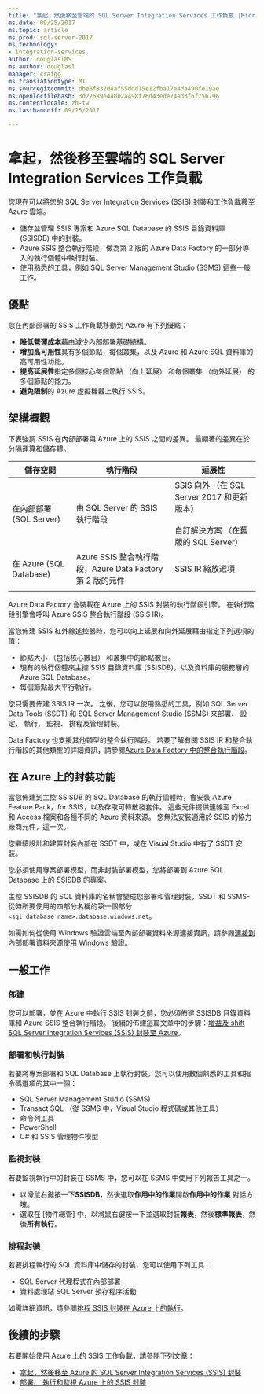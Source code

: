 ```yaml
---
title: "拿起，然後移至雲端的 SQL Server Integration Services 工作負載 |Microsoft 文件"
ms.date: 09/25/2017
ms.topic: article
ms.prod: sql-server-2017
ms.technology:
- integration-services
author: douglaslMS
ms.author: douglasl
manager: craigg
ms.translationtype: MT
ms.sourcegitcommit: dbe6f832d4af55ddd15e12fba17a4da490fe19ae
ms.openlocfilehash: 3d22689e440b2a498f76d43ede74ad3f6f756796
ms.contentlocale: zh-tw
ms.lasthandoff: 09/25/2017

---
```

# <a name="lift-and-shift-sql-server-integration-services-workloads-to-the-cloud"></a>拿起，然後移至雲端的 SQL Server Integration Services 工作負載
您現在可以將您的 SQL Server Integration Services (SSIS) 封裝和工作負載移至 Azure 雲端。
-   儲存並管理 SSIS 專案和 Azure SQL Database 的 SSIS 目錄資料庫 (SSISDB) 中的封裝。
-   Azure SSIS 整合執行階段，做為第 2 版的 Azure Data Factory 的一部分導入的執行個體中執行封裝。
-   使用熟悉的工具，例如 SQL Server Management Studio (SSMS) 這些一般工作。

## <a name="benefits"></a>優點
您在內部部署的 SSIS 工作負載移動到 Azure 有下列優點：
-   **降低營運成本**藉由減少內部部署基礎結構。
-   **增加高可用性**具有多個節點，每個叢集，以及 Azure 和 Azure SQL 資料庫的高可用性功能。
-   **提高延展性**指定多個核心每個節點 （向上延展） 和每個叢集 （向外延展） 的多個節點的能力。
-   **避免限制**的 Azure 虛擬機器上執行 SSIS。

## <a name="architecture-overview"></a>架構概觀
下表強調 SSIS 在內部部署與 Azure 上的 SSIS 之間的差異。 最顯著的差異在於分隔運算和儲存體。

| 儲存空間 | 執行階段 | 延展性 |
|---|---|---|
| 在內部部署 (SQL Server) | 由 SQL Server 的 SSIS 執行階段 | SSIS 向外 （在 SQL Server 2017 和更新版本）<br/><br/>自訂解決方案 （在舊版的 SQL Server） |
| 在 Azure (SQL Database) | Azure SSIS 整合執行階段，Azure Data Factory 第 2 版的元件 | SSIS IR 縮放選項 |
| | | |

Azure Data Factory 會裝載在 Azure 上的 SSIS 封裝的執行階段引擎。 在執行階段引擎會呼叫 Azure SSIS 整合執行階段 (SSIS IR)。

當您佈建 SSIS 紅外線遙控器時，您可以向上延展和向外延展藉由指定下列選項的值：
-   節點大小 （包括核心數目） 和叢集中的節點數目。
-   現有的執行個體來主控 SSIS 目錄資料庫 (SSISDB)，以及資料庫的服務層的 Azure SQL Database。
-   每個節點最大平行執行。

您只需要佈建 SSIS IR 一次。 之後，您可以使用熟悉的工具，例如 SQL Server Data Tools (SSDT) 和 SQL Server Management Studio (SSMS) 來部署、 設定、 執行、 監視、 排程及管理封裝。

Data Factory 也支援其他類型的整合執行階段。 若要了解有關 SSIS IR 和整合執行階段的其他類型的詳細資訊，請參閱[Azure Data Factory 中的整合執行階段](/azure/data-factory/concepts-integration-runtime.md)。

## <a name="package-features-on-azure"></a>在 Azure 上的封裝功能
當您佈建到主控 SSISDB 的 SQL Database 的執行個體時，會安裝 Azure Feature Pack，for SSIS，以及存取可轉散發套件。 這些元件提供連線至 Excel 和 Access 檔案和各種不同的 Azure 資料來源。 您無法安裝適用於 SSIS 的協力廠商元件，這一次。

您繼續設計和建置封裝內部在 SSDT 中，或在 Visual Studio 中有了 SSDT 安裝。

您必須使用專案部署模型，而非封裝部署模型，您將部署到 Azure SQL Database 上的 SSISDB 的專案。

主控 SSISDB 的 SQL 資料庫的名稱會變成您部署和管理封裝，SSDT 和 SSMS-從時所要使用的四部分名稱的第一個部分`<sql_database_name>.database.windows.net`。

如需如何從使用 Windows 驗證雲端至內部部署資料來源連接資訊，請參閱[連接到內部部署資料來源使用 Windows 驗證](ssis-azure-connect-with-windows-auth.md)。

## <a name="common-tasks"></a>一般工作

### <a name="provision"></a>佈建
您可以部署，並在 Azure 中執行 SSIS 封裝之前，您必須佈建 SSISDB 目錄資料庫和 Azure SSIS 整合執行階段。 後續的佈建這篇文章中的步驟：[增益及 shift SQL Server Integration Services (SSIS) 封裝至 Azure](/azure/data-factory/quickstart-lift-shift-ssis-packages-powershell.md)。

### <a name="deploy-and-run-packages"></a>部署和執行封裝
若要將專案部署和 SQL Database 上執行封裝，您可以使用數個熟悉的工具和指令碼選項的其中一個：
-   SQL Server Management Studio (SSMS)
-   Transact SQL （從 SSMS 中，Visual Studio 程式碼或其他工具）
-   命令列工具
-   PowerShell
-   C# 和 SSIS 管理物件模型

### <a name="monitor-packages"></a>監視封裝
若要監視執行中的封裝在 SSMS 中，您可以在 SSMS 中使用下列報告工具之一。
-   以滑鼠右鍵按一下**SSISDB**，然後選取**作用中的作業**開啟**作用中的作業** 對話方塊。
-   選取在 [物件總管] 中，以滑鼠右鍵按一下並選取封裝**報表**，然後**標準報表**，然後**所有執行**。

### <a name="schedule-packages"></a>排程封裝
若要排程執行的 SQL 資料庫中儲存的封裝，您可以使用下列工具：
-   SQL Server 代理程式在內部部署
-   資料處理站 SQL Server 預存程序活動

如需詳細資訊，請參閱[排程 SSIS 封裝在 Azure 上的執行](ssis-azure-schedule-packages.md)。

## <a name="next-steps"></a>後續的步驟
若要開始使用 Azure 上的 SSIS 工作負載，請參閱下列文章：
-   [拿起，然後移至 Azure 的 SQL Server Integration Services (SSIS) 封裝](/azure/data-factory/quickstart-lift-shift-ssis-packages-powershell.md)
-   [部署、 執行和監視 Azure 上的 SSIS 封裝](ssis-azure-deploy-run-monitor-tutorial.md)


